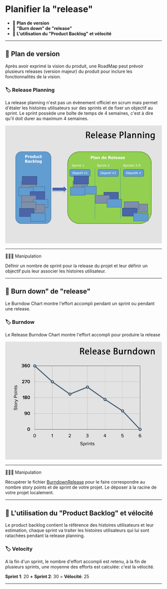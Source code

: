 # Planifier la "release"

* 🔖 **Plan de version**
* 🔖 **"Burn down" de "release"**
* 🔖 **L'utilisation du "Product Backlog" et vélocité**

___

## 📑 Plan de version

Après avoir exprimé la vision du produit, une RoadMap peut prévoir plusieurs releases (version majeur) du produit pour inclure les fonctionnalités de la vision.

### 🏷️ **Release Planning**

La release planning n'est pas un évènement officiel en scrum mais permet d'étaler les histoires utilisateurs sur des sprints et de fixer un objectif au sprint. Le sprint possède une boîte de temps de 4 semaines, c'est à dire qu'il doit durer au maximum 4 semaines.

![image](https://raw.githubusercontent.com/seeren-training/Scrum/master/wiki/resources/01/01-Release.jpg)

___

👨🏻‍💻 Manipulation

Définir un nombre de sprint pour la release du projet et leur définir un objectif puis leur associer les histoires utilisateur.

___

## 📑 Burn down" de "release"


Le Burndow Chart montre l'effort accompli pendant un sprint ou pendant une release.

### 🏷️ **Burndow**

Le Release Burndow Chart montre l'effort accompli pour produire la release

![image](https://raw.githubusercontent.com/seeren-training/Scrum/master/wiki/resources/01/02-Burndown.jpg)

___

👨🏻‍💻 Manipulation

Récupérer le fichier [BurndownRelease](https://raw.githubusercontent.com/seeren-training/Scrum/master/wiki/resources/01/BurndownRelease.xls) pour le faire correspondre au nombre story points  et de sprint de votre projet. Le déposer à la racine de votre projet localement.

___

## 📑 L'utilisation du "Product Backlog" et vélocité

Le product backlog contient la référence des histoires utilisateurs et leur estimation, chaque sprint va traiter les histoires utilisateurs qui lui sont ratachées pendant la release planning.

### 🏷️ **Velocity**

A la fin d'un sprint, le nombre d'effort accompli est retenu, à la fin de plusieurs sprints, une moyenne des efforts est calculée: c'est la vélocité.

**Sprint 1**: 20 **+**  **Sprint 2**: 30 = **Vélocité**: 25

___